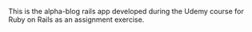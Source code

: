 This is the alpha-blog rails app developed during the Udemy course for Ruby on Rails as an assignment exercise.